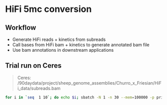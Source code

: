 # HiFi 5mc conversion

## Workflow

* Generate HiFi reads + kinetics from subreads
* Call bases from HiFi bam + kinetics to generate annotated bam file
* Use bam annotations in downstream applications

## Trial run on Ceres

> Ceres: /90daydata/project/sheep_genome_assemblies/Churro_x_Friesian/HiFi_data/subreads.bam

```bash
for i in `seq  1 10`; do echo $i; sbatch -N 1 -n 30 --mem=100000 -p priority -q msn --wrap="ccs -j 30 --chunk ${i}/10 --hifi-kinetics m54337U_211106_060943.subreads.bam m54337U_211106_060943.hifikin.${i}.bam"; done
```
